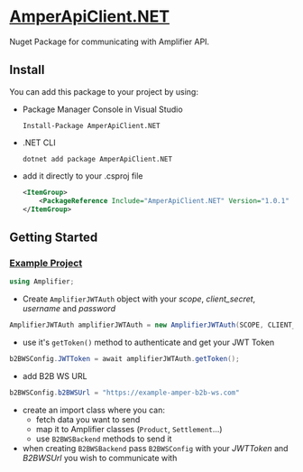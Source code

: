 # [AmperApiClient.NET](https://www.nuget.org/packages/AmperApiClient.NET/) #


Nuget Package for communicating with Amplifier API. 

## Install ##

You can add this package to your project by using:

* Package Manager Console in Visual Studio

    ```Install-Package AmperApiClient.NET```

* .NET CLI

    ```dotnet add package AmperApiClient.NET```

* add it directly to your .csproj file

    ```xml
    <ItemGroup>
        <PackageReference Include="AmperApiClient.NET" Version="1.0.1" />
    </ItemGroup>
    ```

## Getting Started ##

### [Example Project](https://bitbucket.org/amplifierspzoo/amper-translator-example) ###


```cs
using Amplifier;
```
* Create ```AmplifierJWTAuth``` object with your *scope*, *client_secret*, *username* and *password*

```cs
AmplifierJWTAuth amplifierJWTAuth = new AmplifierJWTAuth(SCOPE, CLIENT_SECRET, USERNAME, PASSWORD);
```
* use it's ```getToken()``` method to authenticate and get your JWT Token
    
```cs
b2BWSConfig.JWTToken = await amplifierJWTAuth.getToken();
```
* add B2B WS URL 

```cs
b2BWSConfig.b2BWSUrl = "https://example-amper-b2b-ws.com"
```
* create an import class where you can:
    * fetch data you want to send
    * map it to Amplifier classes (```Product```, ```Settlement```...)
    * use ```B2BWSBackend``` methods to send it
* when creating ```B2BWSBackend``` pass ```B2BWSConfig``` with your *JWTToken* and *B2BWSUrl* you wish to communicate with